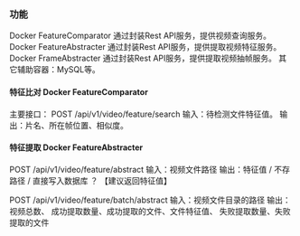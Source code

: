 
### 功能
Docker FeatureComparator 通过封装Rest API服务，提供视频查询服务。
Docker FeatureAbstracter 通过封装Rest API服务，提供提取视频特征服务。
Docker FrameAbstracter   通过封装Rest API服务，提供提取视频抽帧服务。
其它辅助容器：MySQL等。

#### 特征比对 Docker FeatureComparator
主要接口：
POST /api/v1/video/feature/search
输入：待检测文件特征值。
输出：片名、所在帧位置、相似度。

#### 特征提取 Docker FeatureAbstracter
POST /api/v1/video/feature/abstract
输入：视频文件路径
输出：特征值 / 不存路径 / 直接写入数据库 ？ 【建议返回特征值】

POST /api/v1/video/feature/batch/abstract
输入：视频文件目录的路径
输出：视频总数、
     成功提取数量、成功提取的文件、文件特征值、
     失败提取数量、失败提取的文件
     
